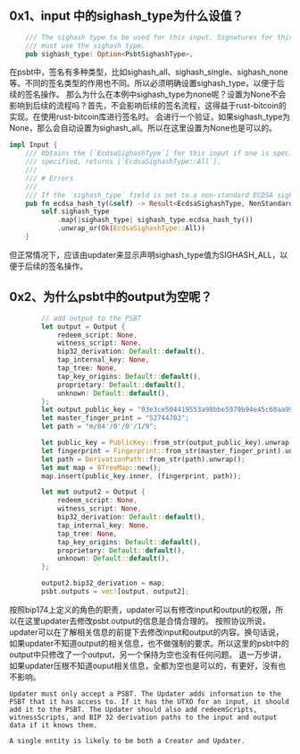 

## 0x1、input 中的sighash_type为什么设值？
```rust
    /// The sighash type to be used for this input. Signatures for this input
    /// must use the sighash type.
    pub sighash_type: Option<PsbtSighashType>,
```
在psbt中，签名有多种类型，比如sighash_all、sighash_single、sighash_none等。不同的签名类型的作用也不同。所以必须明确设置sighash_type，以便于后续的签名操作。
那么为什么在本例中sighash_type为none呢？设置为None不会影响到后续的流程吗？首先，不会影响后续的签名流程，这得益于rust-bitcoin的实现。在使用rust-bitcoin库进行签名时。
会进行一个验证，如果sighash_type为None，那么会自动设置为sighash_all。所以在这里设置为None也是可以的。

```rust
impl Input {
    /// Obtains the [`EcdsaSighashType`] for this input if one is specified. If no sighash type is
    /// specified, returns [`EcdsaSighashType::All`].
    ///
    /// # Errors
    ///
    /// If the `sighash_type` field is set to a non-standard ECDSA sighash value.
    pub fn ecdsa_hash_ty(&self) -> Result<EcdsaSighashType, NonStandardSighashTypeError> {
        self.sighash_type
            .map(|sighash_type| sighash_type.ecdsa_hash_ty())
            .unwrap_or(Ok(EcdsaSighashType::All))
    }
```

但正常情况下，应该由updater来显示声明sighash_type值为SIGHASH_ALL，以便于后续的签名操作。

## 0x2、为什么psbt中的output为空呢？
```rust
        // add output to the PSBT
        let output = Output {
            redeem_script: None,
            witness_script: None,
            bip32_derivation: Default::default(),
            tap_internal_key: None,
            tap_tree: None,
            tap_key_origins: Default::default(),
            proprietary: Default::default(),
            unknown: Default::default(),
        };
        let output_public_key = "03e3ce504419553a98bbe5979b94e45c60aa990213bdd0c920e3f2e133dc4e7093";
        let master_finger_print = "52744703";
        let path = "m/84'/0'/0'/1/9";

        let public_key = PublicKey::from_str(output_public_key).unwrap();
        let fingerprint = Fingerprint::from_str(master_finger_print).unwrap();
        let path = DerivationPath::from_str(path).unwrap();
        let mut map = BTreeMap::new();
        map.insert(public_key.inner, (fingerprint, path));

        let mut output2 = Output {
            redeem_script: None,
            witness_script: None,
            bip32_derivation: Default::default(),
            tap_internal_key: None,
            tap_tree: None,
            tap_key_origins: Default::default(),
            proprietary: Default::default(),
            unknown: Default::default(),
        };

        output2.bip32_derivation = map;
        psbt.outputs = vec![output, output2];
```
按照bip174上定义的角色的职责，updater可以有修改input和output的权限，所以在这里updater去修改psbt.output的信息是合情合理的。
按照协议所说，updater可以在了解相关信息的前提下去修改input和output的内容。换句话说，如果updater不知道output的相关信息，也不做强制的要求。所以这里的psbt中的output中只修改了一个output，另一个保持为空也没有任何问题。
退一万步讲，如果updater压根不知道ouput相关信息，全都为空也是可以的，有更好，没有也不影响。
```bazaar
Updater must only accept a PSBT. The Updater adds information to the PSBT that it has access to. If it has the UTXO for an input, it should add it to the PSBT. The Updater should also add redeemScripts, witnessScripts, and BIP 32 derivation paths to the input and output data if it knows them.

A single entity is likely to be both a Creator and Updater. 
```



